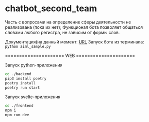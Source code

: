 # chatbot_second_team

Часть с вопросами на определение сферы деятельности не реализована (пока их нет);
Функционал бота позволяет общаться словами любого регистра, не зависим от формы слов.

Документация(на данный момент: [URL](http://localhost:9191/ws/docs)
Запуск бота из терминала: `python aiml_sample.py`

===================== WEB =====================

Запуск python-приложения

```bash
cd ./backend
pip3 install poetry
poetry install
poetry run start
```

Запуск svelte-приложения

```bash
cd ./frontend
npm i
npm run dev
```
